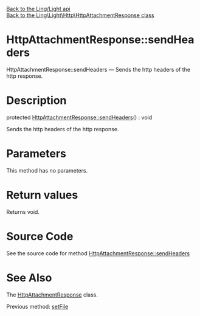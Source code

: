 [Back to the Ling/Light api](https://github.com/lingtalfi/Light/blob/master/doc/api/Ling/Light.md)<br>
[Back to the Ling\Light\Http\HttpAttachmentResponse class](https://github.com/lingtalfi/Light/blob/master/doc/api/Ling/Light/Http/HttpAttachmentResponse.md)


HttpAttachmentResponse::sendHeaders
================



HttpAttachmentResponse::sendHeaders — Sends the http headers of the http response.




Description
================


protected [HttpAttachmentResponse::sendHeaders](https://github.com/lingtalfi/Light/blob/master/doc/api/Ling/Light/Http/HttpAttachmentResponse/sendHeaders.md)() : void




Sends the http headers of the http response.




Parameters
================

This method has no parameters.


Return values
================

Returns void.








Source Code
===========
See the source code for method [HttpAttachmentResponse::sendHeaders](https://github.com/lingtalfi/Light/blob/master/Http/HttpAttachmentResponse.php#L60-L70)


See Also
================

The [HttpAttachmentResponse](https://github.com/lingtalfi/Light/blob/master/doc/api/Ling/Light/Http/HttpAttachmentResponse.md) class.

Previous method: [setFile](https://github.com/lingtalfi/Light/blob/master/doc/api/Ling/Light/Http/HttpAttachmentResponse/setFile.md)<br>

